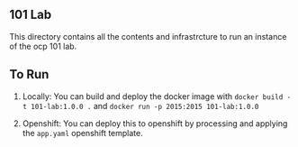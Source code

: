 ## 101 Lab

This directory contains all the contents and infrastrcture to run an instance of the ocp 101 lab. 


## To Run

1. Locally:
  You can build and deploy the docker image with `docker build -t 101-lab:1.0.0 .` and `docker run -p 2015:2015 101-lab:1.0.0`

2. Openshift:
  You can deploy this to openshift by processing and applying the `app.yaml` openshift template.
